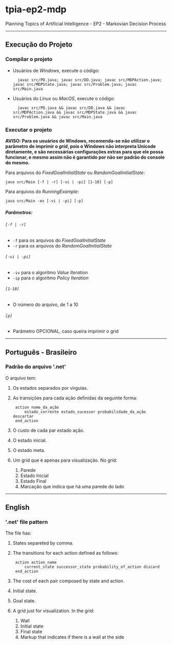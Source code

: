 # tpia-ep2-mdp
Planning Topics of Artificial Intelligence - EP2 - Markovian Decision Process

---

## Execução do Projeto

### Compilar o projeto

* Usuários de _Windows_, execute o código:

        javac src/PD.java; javac src/DD.java; javac src/MDPAction.java; javac src/MDPState.java; javac src/Problem.java; javac src/Main.java
    
* Usuários do _Linux_ ou _MacOS_, execute o código:

        javac src/PD.java && javac src/DD.java && javac src/MDPAction.java && javac src/MDPState.java && javac src/Problem.java && javac src/Main.java

### Executar o projeto 

**AVISO: Para os usuários de Windows, recomenda-se não utilizar o parâmetro de imprimir o *grid*, pois o Windows não interpreta Unicode diretamente, e são necessárias configurações extras para que ele possa funcionar, e mesmo assim não é garantido por não ser padrão do console do mesmo.**

Para arquivos do _FixedGoalInitialState_ ou _RandomGoalInitialState_:

    java src/Main [-f | -r] [-vi | -pi] [1-10] [-p]

Para arquivos do _RunningExample_:

    java src/Main -ex [-vi | -pi] [-p]

##### Parâmetros:

###### `[-f | -r]`

* `-f` para os arquivos do _FixedGoalInitialState_
* `-r` para os arquivos do _RandomGoalInitialState_

###### `[-vi | -pi]`

* `-iv` para o algoritmo _Value Iteration_
* `-ip` para o algoritmo _Policy Iteration_

###### `[1-10]`

* O número do arquivo, de 1 a 10

###### `[p]`

* Parâmetro OPCIONAL, caso queira imprimir o grid

---

## Português - Brasileiro

### Padrão do arquivo '.net'

O arquivo tem:

1. Os estados separados por vírgulas. 

2. As transições para cada ação definidas da seguinte forma:

        action nome_da_ação
            estado_corrente estado_sucessor probabilidade_da_ação descartar
        end_action

3. O custo de cada par estado ação.

4. O estado inicial.

5. O estado meta.

6. Um grid que é apenas para visualização. No grid:

    1. Parede
    2. Estado Inicial
    3. Estado Final
    4. Marcação que indica que há uma parede do lado

---

## English

### '.net' file pattern

The file has:

1. States separeted by comma. 

2. The transitions for each action defined as follows: 

        action action_name
            current_state successor_state probability_of_action discard
        end_action

3. The cost of each pair composed by state and action.

4. Initial state.

5. Goal state.

6. A grid just for visualization. In the grid:

    1. Wall
    2. Initial state
    3. Final state
    4. Markup that indicates if there is a wall at the side
